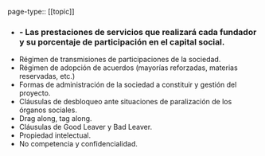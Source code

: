page-type:: [[topic]]
- ### - Las prestaciones de servicios que realizará cada fundador y su porcentaje de participación en el capital social.
- Régimen de transmisiones de participaciones de la sociedad.
- Régimen de adopción de acuerdos (mayorías reforzadas, materias reservadas, etc.)
- Formas de administración de la sociedad a constituir y gestión del proyecto.
- Cláusulas de desbloqueo ante situaciones de paralización de los órganos sociales.
- Drag along, tag along.
- Cláusulas de Good Leaver y Bad Leaver.
- Propiedad intelectual.
- No competencia y confidencialidad.



